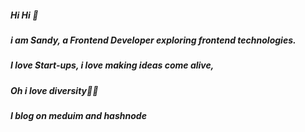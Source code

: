 

##### Hi Hi 👋
##### i am Sandy, a Frontend Developer exploring frontend technologies.
##### I love Start-ups, i love making ideas come alive, 
##### Oh i love diversity🤗💃
##### I blog on meduim and hashnode

